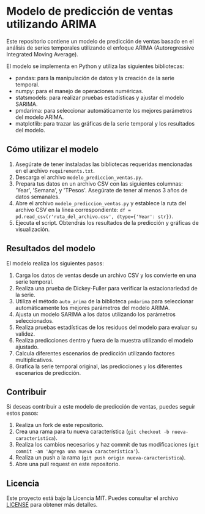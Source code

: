 # Modelo de predicción de ventas utilizando ARIMA

Este repositorio contiene un modelo de predicción de ventas basado en el análisis de series temporales utilizando el enfoque ARIMA (Autoregressive Integrated Moving Average).

El modelo se implementa en Python y utiliza las siguientes bibliotecas:

- pandas: para la manipulación de datos y la creación de la serie temporal.
- numpy: para el manejo de operaciones numéricas.
- statsmodels: para realizar pruebas estadísticas y ajustar el modelo SARIMA.
- pmdarima: para seleccionar automáticamente los mejores parámetros del modelo ARIMA.
- matplotlib: para trazar las gráficas de la serie temporal y los resultados del modelo.

## Cómo utilizar el modelo

1. Asegúrate de tener instaladas las bibliotecas requeridas mencionadas en el archivo `requirements.txt`.
2. Descarga el archivo `modelo_prediccion_ventas.py`.
3. Prepara tus datos en un archivo CSV con las siguientes columnas: 'Year', 'Semana', y 'TPesos'. Asegúrate de tener al menos 3 años de datos semanales.
4. Abre el archivo `modelo_prediccion_ventas.py` y establece la ruta del archivo CSV en la línea correspondiente: `df = pd.read_csv(r'ruta_del_archivo.csv', dtype={'Year': str})`.
5. Ejecuta el script. Obtendrás los resultados de la predicción y gráficas de visualización.

## Resultados del modelo

El modelo realiza los siguientes pasos:

1. Carga los datos de ventas desde un archivo CSV y los convierte en una serie temporal.
2. Realiza una prueba de Dickey-Fuller para verificar la estacionariedad de la serie.
3. Utiliza el método `auto_arima` de la biblioteca `pmdarima` para seleccionar automáticamente los mejores parámetros del modelo ARIMA.
4. Ajusta un modelo SARIMA a los datos utilizando los parámetros seleccionados.
5. Realiza pruebas estadísticas de los residuos del modelo para evaluar su validez.
6. Realiza predicciones dentro y fuera de la muestra utilizando el modelo ajustado.
7. Calcula diferentes escenarios de predicción utilizando factores multiplicativos.
8. Grafica la serie temporal original, las predicciones y los diferentes escenarios de predicción.

## Contribuir

Si deseas contribuir a este modelo de predicción de ventas, puedes seguir estos pasos:

1. Realiza un fork de este repositorio.
2. Crea una rama para tu nueva característica (`git checkout -b nueva-caracteristica`).
3. Realiza los cambios necesarios y haz commit de tus modificaciones (`git commit -am 'Agrega una nueva característica'`).
4. Realiza un push a la rama (`git push origin nueva-caracteristica`).
5. Abre una pull request en este repositorio.

## Licencia

Este proyecto está bajo la Licencia MIT. Puedes consultar el archivo [LICENSE](LICENSE) para obtener más detalles.


